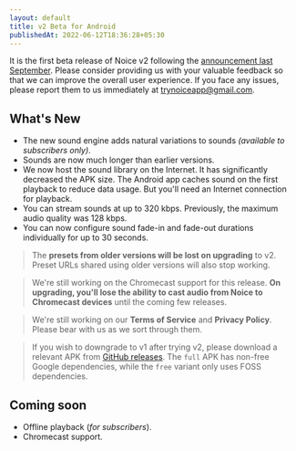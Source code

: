 ```yaml
---
layout: default
title: v2 Beta for Android
publishedAt: 2022-06-12T18:36:28+05:30
---
```


It is the first beta release of Noice v2 following the [announcement last
September](/news/v2-announcement). Please consider providing us with your
valuable feedback so that we can improve the overall user experience. If you
face any issues, please report them to us immediately at
[trynoiceapp@gmail.com](mailto:trynoiceapp@gmail.com).

## What's New

- The new sound engine adds natural variations to sounds _(available to
  subscribers only)_.
- Sounds are now much longer than earlier versions.
- We now host the sound library on the Internet. It has significantly decreased
  the APK size. The Android app caches sound on the first playback to reduce
  data usage. But you'll need an Internet connection for playback.
- You can stream sounds at up to 320 kbps. Previously, the maximum audio quality
  was 128 kbps.
- You can now configure sound fade-in and fade-out durations individually for up
  to 30 seconds.

> The **presets from older versions will be lost on upgrading** to v2. Preset
> URLs shared using older versions will also stop working.

> We're still working on the Chromecast support for this release. **On
> upgrading, you'll lose the ability to cast audio from Noice to Chromecast
> devices** until the coming few releases.

> We're still working on our **Terms of Service** and **Privacy Policy**. Please
> bear with us as we sort through them.

> If you wish to downgrade to v1 after trying v2, please download a relevant APK
> from [GitHub releases](https://github.com/trynoice/android-app/releases). The
> `full` APK has non-free Google dependencies, while the `free` variant only
> uses FOSS dependencies.

## Coming soon

- Offline playback (_for subscribers_).
- Chromecast support.
